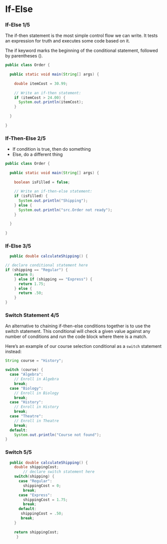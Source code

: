 # If-Else

### If-Else 1/5

The if-then statement is the most simple control flow we can write. It tests an expression for truth and executes some code based on it.

The if keyword marks the beginning of the conditional statement, followed by parentheses ().

```java
public class Order {
  
  public static void main(String[] args) {
    
    double itemCost = 30.99;
    
    // Write an if-then statement:
    if (itemCost > 24.00) {
      System.out.println(itemCost);
    }
    
  }
  
}
```

### If-Then-Else 2/5

- If condition is true, then do something
- Else, do a different thing

```java
public class Order {
  
  public static void main(String[] args) {
    
    boolean isFilled = false;
    
    // Write an if-then-else statement:
    if (isFilled) {
      System.out.println("Shipping");
    } else {
      System.out.println("src.Order not ready");
    }
    
  }
  
}
```

### If-Else 3/5

```java
  public double calculateShipping() {

// declare conditional statement here
if (shipping == "Regular") {
    return 0;
    } else if (shipping == "Express") {
      return 1.75;
    } else {
      return .50;
    }
}
```

### Switch Statement 4/5

An alternative to chaining if-then-else conditions together is to use the switch statement. This conditional will check a given value against any number of conditions and run the code block where there is a match.

Here’s an example of our course selection conditional as a `switch` statement instead:

```java
String course = "History";

switch (course) {
  case "Algebra": 
    // Enroll in Algebra
    break; 
  case "Biology": 
    // Enroll in Biology
    break;
  case "History": 
    // Enroll in History
    break;
  case "Theatre":
    // Enroll in Theatre
    break;
  default:
    System.out.println("Course not found");
}
```

### Switch 5/5

```java
  public double calculateShipping() {
    double shippingCost;
	 	// declare switch statement here
    switch(shipping) {
      case "Regular":
        shippingCost = 0;
        break;
      case "Express":
        shippingCost = 1.75;
        break;
      default:
       shippingCost = .50;
       break;
    }
    
    return shippingCost;
     }
```